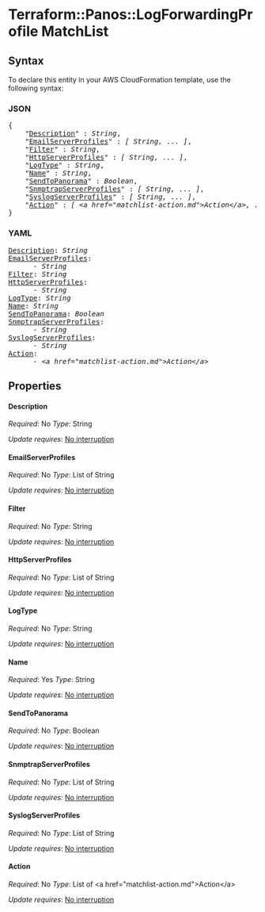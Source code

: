 # Terraform::Panos::LogForwardingProfile MatchList

## Syntax

To declare this entity in your AWS CloudFormation template, use the following syntax:

### JSON

<pre>
{
    "<a href="#description" title="Description">Description</a>" : <i>String</i>,
    "<a href="#emailserverprofiles" title="EmailServerProfiles">EmailServerProfiles</a>" : <i>[ String, ... ]</i>,
    "<a href="#filter" title="Filter">Filter</a>" : <i>String</i>,
    "<a href="#httpserverprofiles" title="HttpServerProfiles">HttpServerProfiles</a>" : <i>[ String, ... ]</i>,
    "<a href="#logtype" title="LogType">LogType</a>" : <i>String</i>,
    "<a href="#name" title="Name">Name</a>" : <i>String</i>,
    "<a href="#sendtopanorama" title="SendToPanorama">SendToPanorama</a>" : <i>Boolean</i>,
    "<a href="#snmptrapserverprofiles" title="SnmptrapServerProfiles">SnmptrapServerProfiles</a>" : <i>[ String, ... ]</i>,
    "<a href="#syslogserverprofiles" title="SyslogServerProfiles">SyslogServerProfiles</a>" : <i>[ String, ... ]</i>,
    "<a href="#action" title="Action">Action</a>" : <i>[ &lt;a href=&#34;matchlist-action.md&#34;&gt;Action&lt;/a&gt;, ... ]</i>
}
</pre>

### YAML

<pre>
<a href="#description" title="Description">Description</a>: <i>String</i>
<a href="#emailserverprofiles" title="EmailServerProfiles">EmailServerProfiles</a>: <i>
      - String</i>
<a href="#filter" title="Filter">Filter</a>: <i>String</i>
<a href="#httpserverprofiles" title="HttpServerProfiles">HttpServerProfiles</a>: <i>
      - String</i>
<a href="#logtype" title="LogType">LogType</a>: <i>String</i>
<a href="#name" title="Name">Name</a>: <i>String</i>
<a href="#sendtopanorama" title="SendToPanorama">SendToPanorama</a>: <i>Boolean</i>
<a href="#snmptrapserverprofiles" title="SnmptrapServerProfiles">SnmptrapServerProfiles</a>: <i>
      - String</i>
<a href="#syslogserverprofiles" title="SyslogServerProfiles">SyslogServerProfiles</a>: <i>
      - String</i>
<a href="#action" title="Action">Action</a>: <i>
      - &lt;a href=&#34;matchlist-action.md&#34;&gt;Action&lt;/a&gt;</i>
</pre>

## Properties

#### Description

_Required_: No
_Type_: String

_Update requires_: [No interruption](https://docs.aws.amazon.com/AWSCloudFormation/latest/UserGuide/using-cfn-updating-stacks-update-behaviors.html#update-no-interrupt)

#### EmailServerProfiles

_Required_: No
_Type_: List of String

_Update requires_: [No interruption](https://docs.aws.amazon.com/AWSCloudFormation/latest/UserGuide/using-cfn-updating-stacks-update-behaviors.html#update-no-interrupt)

#### Filter

_Required_: No
_Type_: String

_Update requires_: [No interruption](https://docs.aws.amazon.com/AWSCloudFormation/latest/UserGuide/using-cfn-updating-stacks-update-behaviors.html#update-no-interrupt)

#### HttpServerProfiles

_Required_: No
_Type_: List of String

_Update requires_: [No interruption](https://docs.aws.amazon.com/AWSCloudFormation/latest/UserGuide/using-cfn-updating-stacks-update-behaviors.html#update-no-interrupt)

#### LogType

_Required_: No
_Type_: String

_Update requires_: [No interruption](https://docs.aws.amazon.com/AWSCloudFormation/latest/UserGuide/using-cfn-updating-stacks-update-behaviors.html#update-no-interrupt)

#### Name

_Required_: Yes
_Type_: String

_Update requires_: [No interruption](https://docs.aws.amazon.com/AWSCloudFormation/latest/UserGuide/using-cfn-updating-stacks-update-behaviors.html#update-no-interrupt)

#### SendToPanorama

_Required_: No
_Type_: Boolean

_Update requires_: [No interruption](https://docs.aws.amazon.com/AWSCloudFormation/latest/UserGuide/using-cfn-updating-stacks-update-behaviors.html#update-no-interrupt)

#### SnmptrapServerProfiles

_Required_: No
_Type_: List of String

_Update requires_: [No interruption](https://docs.aws.amazon.com/AWSCloudFormation/latest/UserGuide/using-cfn-updating-stacks-update-behaviors.html#update-no-interrupt)

#### SyslogServerProfiles

_Required_: No
_Type_: List of String

_Update requires_: [No interruption](https://docs.aws.amazon.com/AWSCloudFormation/latest/UserGuide/using-cfn-updating-stacks-update-behaviors.html#update-no-interrupt)

#### Action

_Required_: No
_Type_: List of &lt;a href=&#34;matchlist-action.md&#34;&gt;Action&lt;/a&gt;

_Update requires_: [No interruption](https://docs.aws.amazon.com/AWSCloudFormation/latest/UserGuide/using-cfn-updating-stacks-update-behaviors.html#update-no-interrupt)

